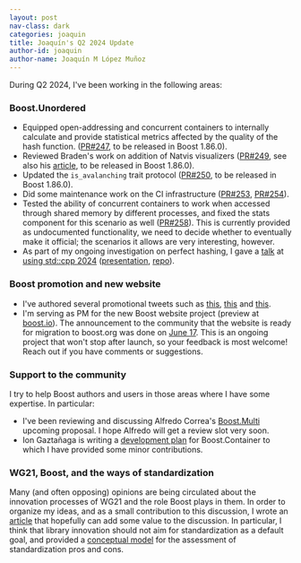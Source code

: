 ```yaml
---
layout: post
nav-class: dark
categories: joaquin
title: Joaquín's Q2 2024 Update
author-id: joaquin
author-name: Joaquín M López Muñoz
---
```


During Q2 2024, I've been working in the following areas:

### Boost.Unordered

* Equipped open-addressing and concurrent containers to internally calculate and provide statistical metrics affected by the quality of the hash function.
([PR#247](https://github.com/boostorg/unordered/pull/247), to be released in Boost 1.86.0).
* Reviewed Braden's work on addition of Natvis visualizers ([PR#249](https://github.com/boostorg/unordered/pull/249), see also his [article](https://blog.ganets.ky/NatvisForUnordered/),
to be released in Boost 1.86.0).
* Updated the `is_avalanching` trait protocol ([PR#250](https://github.com/boostorg/unordered/pull/250), to be released in Boost 1.86.0).
* Did some maintenance work on the CI infrastructure ([PR#253](https://github.com/boostorg/unordered/pull/253), [PR#254](https://github.com/boostorg/unordered/pull/254)).
* Tested the ability of concurrent containers to work when accessed through shared memory by different processes, and fixed the stats component for this scenario as well ([PR#258](https://github.com/boostorg/unordered/pull/258)).
This is currently provided as undocumented functionality, we need to decide whether to eventually make it official; the scenarios it allows are very interesting, however.
* As part of my ongoing investigation on perfect hashing, I gave a [talk](https://youtu.be/yOo6GnbKzp8) at [using std::cpp 2024](https://eventos.uc3m.es/105614/detail/using-std-cpp-2024.html) ([presentation](https://github.com/joaquintides/usingstdcpp2024/raw/main/Perfect%20hashing%20in%20an%20imperfect%20world.pdf), [repo](https://github.com/joaquintides/usingstdcpp2024)).

### Boost promotion and new website

* I've authored several promotional tweets such as [this](https://x.com/Boost_Libraries/status/1779944878446670208), [this](https://x.com/Boost_Libraries/status/1797703928475529335)
and [this](https://x.com/Boost_Libraries/status/1799016259734172062).
* I'm serving as PM for the new Boost website project (preview at [boost.io](https://www.boost.io/)).
The announcement to the community that the website is ready for migration to boost.org was done on [June 17](https://lists.boost.org/Archives/boost/2024/06/256965.php).
This is an ongoing project that won't stop after launch, so your feedback is most welcome! Reach out if you have comments or suggestions.

### Support to the community

I try to help Boost authors and users in those areas where I have some expertise. In particular:

* I've been reviewing and discussing Alfredo Correa's [Boost.Multi](https://gitlab.com/correaa/boost-multi) upcoming proposal. I hope Alfredo will get a review slot very soon.
* Ion Gaztañaga is writing a [development plan](https://docs.google.com/document/d/1VdMTheFUczC946dP3VKPseOoUq3sVKjU73oMvK8FE3o/edit#heading=h.3i7eohxxi73i) for Boost.Container to which I have provided some minor contributions.

### WG21, Boost, and the ways of standardization 

Many (and often opposing) opinions are being circulated about the innovation processes of WG21 and the role Boost plays in them.
In order to organize my ideas, and as a small contribution to this discussion, I wrote an [article](https://bannalia.blogspot.com/2024/05/wg21-boost-and-ways-of-standardization.html)
that hopefully can add some value to the discussion. In particular, I think that library innovation should not aim for standardization as a default
goal, and provided a [conceptual model](https://bannalia.blogspot.com/2024/05/wg21-boost-and-ways-of-standardization.html#an-assessment-model-for-library-standardization) for the assessment of standardization pros and cons.
